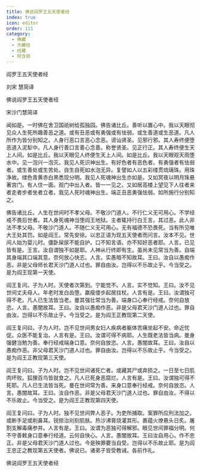 ```yaml
---
title: 佛说阎罗王五天使者经
index: true
icon: editor
order: 111
category:
  - 佛藏
  - 大藏经
  - 经藏
  - 阿含部
---
```


  阎罗王五天使者经  

刘宋 慧简译  

佛说阎罗王五天使者经  

宋沙门慧简译  

闻如是。一时佛在舍卫国祇树给孤独园。佛告诸比丘。善听以置心中。我以天眼彻见众人生死所趣善恶之道。或有丑恶或有勇强或有怯弱。或生善道或生恶道。凡人所作为皆分别知之。人身行恶口言恶心念恶。谤讪贤圣。见邪行邪。其人寿终便堕恶道入泥犁中。凡人身行善口言善心念善。称誉贤圣。见正行正。其人寿终便生天上人间。如是比丘。我以天眼见人终便生天上人间。如是比丘。我以天眼观天雨堕水中。见一泡兴一泡灭。我见人死识神出生。有好色者有恶色者。有勇强者有怯弱者。或生善处或生苦处。自生自死如水泡无异。复譬如人以五彩缕贯琉璃珠。用珠净故。缕色青黄赤白黑悉现分明。我见人死魂神出生亦如是。又如冥夜以明月珠悬著宫门。有人住一面。观门中出入者。皆一一见之。又如居高楼上望见下人往者来者走者步者坐者立者。我见人死时魂神出生。端正丑恶勇强怯弱。如所施行分别知之。  

佛告诸比丘。人生在世间时不孝父母。不敬沙门道人。不行仁义无可用心。不学经戒不畏后世者。其人身死魂神当堕阎王地狱。主者辄持行白王言。其过恶。此人非法不孝父母。不敬沙门道人。不随仁义无可用心。无有福德不恐畏死。当有所见唯大王处其罚。如是阎王。常先安徐。以忠正语为现五天使者而问言。汝本不见。世间人始为婴儿时。僵卧屎尿不能自护。口不知言语。亦不知好恶者耶。人言。已见皆有是。王言。汝自谓独不如是耶。人神从行终即有生。虽尚未见常当为善。自端其身端其口端其意。奈何放心快志。人言。实愚暗不知故耳。王曰。汝自以愚痴作恶。非是父母师长君天沙门道人过也。罪自由汝。岂得以不乐故止乎。今当受之。是为阎王现第一天使。  

阎王复问。子为人时。天使者次第到。宁能觉不。人言。实不觉知。王曰。汝不见世间丈夫母人。年老时发白齿堕。羸瘦偻步起居拄杖。人言有是。王曰。汝谓独可得不老。凡人已生法皆当老。曼其强壮常当为善。端身口心奉行经戒。奈何自放恣。人言。愚闇故耳。王曰。汝自以愚痴作恶。非是父母君天沙门道人过也。罪自由汝。岂得以不乐故止乎。今当受之。是为阎王正教现第二天使。  

阎王复问曰。子为人时。岂不见世间男女妇人疾病者躯体苦痛坐起不安。命近忧促。众医不能复治。人言有是。王曰。汝谓可得不病耶。人生既老法皆当病。曼身强健当勉为善。奉行经戒端身口意。奈何自放恣。人言。愚闇故耳。王曰。汝自以愚痴作恶。非父母君天沙门道人过也。罪自由汝。岂得以不乐故止乎。今当受之。是为阎王正教现第三天使。  

阎王复问曰。子为人时。岂不见世间诸死亡者。或藏其尸或弃损之。一日至七日肌肉坏败。狐狸百鸟皆就食之。凡人已死身恶腐烂。人言有是。王曰。汝谓独可得不死耶。凡人已生法皆当死。曼在世间常为善。来身口意奉行经戒。奈何自放恣。人言。愚闇故耳。王曰。汝自作恶。非是父母君天沙门道人过也。罪自由汝。不得以不乐故止。今当受之。是为阎王正教现第四天使。  

阎王复问曰。子为人时。独不见世间弊人恶子。为吏所捕取。案罪所应刑法加之。或断手足或削鼻耳。锐掠治刓刻肌肤。热沙沸膏烧灌其形。裹蕴火燎悬头日炙。屠割支解毒痛参并。人言有是。王曰。汝谓为恶独可得解邪。眼见世间罪福分明。何不守善敕身口意奉行经道。云何自快心。人言。愚闇故耳。王曰汝自用心。作不忠正。非是父母君天沙门道人过也。今是殃罪要当自受。岂得以不乐故止耶。是为阎王忠正之教现第五天使者。佛说已。诸弟子皆受教诫。各前作礼。  

佛说阎罗王五天使者经  
